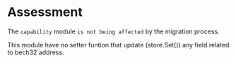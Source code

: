 # Assessment

The `capability` module `is not being affected` by the migration process.

This module have no setter funtion that update (store.Set()) any field related to bech32 address.
